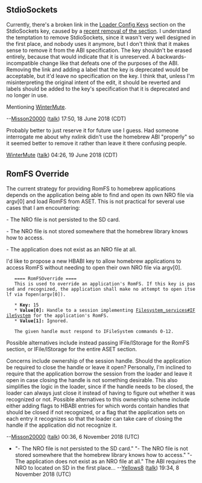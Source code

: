 ## StdioSockets

Currently, there's a broken link in the [Loader Config
Keys](Homebrew%20ABI#Loader%20Config%20Keys.md##Loader_Config_Keys "wikilink")
section on the StdioSockets key, caused by a [recent removal of the
section](http://switchbrew.org/index.php?title=Homebrew_ABI&curid=284&diff=4772&oldid=3846).
I understand the temptation to remove StdioSockets, since it wasn't very
well designed in the first place, and nobody uses it anymore, but I
don't think that it makes sense to remove it from the ABI specification.
The key shouldn't be erased entirely, because that would indicate that
it is unreserved. A backwards-incompatible change like that defeats one
of the purposes of the ABI. Removing the link and adding a label that
the key is deprecated would be acceptable, but it'd leave no
specification on the key. I think that, unless I'm misinterpreting the
original intent of the edit, it should be reverted and labels should be
added to the key's specification that it is deprecated and no longer in
use.

Mentioning [WinterMute](User:WinterMute "wikilink").

\--[Misson20000](User:Misson20000 "wikilink")
([talk](User%20talk:Misson20000.md "wikilink")) 17:50, 18 June 2018
(CDT)

Probably better to just reserve it for future use I guess. Had someone
interrogate me about why nxlink didn't use the homebrew ABI "properly"
so it seemed better to remove it rather than leave it there confusing
people.

[WinterMute](User:WinterMute "wikilink")
([talk](User%20talk:WinterMute.md "wikilink")) 04:26, 19 June 2018 (CDT)

## RomFS Override

The current strategy for providing RomFS to homebrew applications
depends on the application being able to find and open its own NRO file
via argv\[0\] and load RomFS from ASET. This is not practical for
several use cases that I am encountering:

\- The NRO file is not persisted to the SD card.

\- The NRO file is not stored somewhere that the homebrew library knows
how to access.

\- The application does not exist as an NRO file at all.

I'd like to propose a new HBABI key to allow homebrew applications to
access RomFS without needing to open their own NRO file via
argv\[0\].

`   ==== RomFSOverride ====`  
`   This is used to override an application's RomFS. If this key is passed and recognized, the application shall make no attempt to open itself via fopen(argv[0]).`  
`   `  
`   * `**`Key:`**` 15`  
`   * `**`Value[0]:`**` Handle to a session implementing `[`Filesystem_services#IFileSystem`](Filesystem%20services#IFileSystem.md##IFileSystem "wikilink")` for the application's RomFS.`  
`   * `**`Value[1]:`**` Ignored.`  
`   `  
`   The given handle must respond to IFileSystem commands 0-12.`

Possible alternatives include instead passing IFile/IStorage for the
RomFS section, or IFile/IStorage for the entire ASET section.

Concerns include ownership of the session handle. Should the application
be required to close the handle or leave it open? Personally, I'm
inclined to require that the application borrow the session from the
loader and leave it open in case closing the handle is not something
desirable. This also simplifies the logic in the loader, since if the
handle needs to be closed, the loader can always just close it instead
of having to figure out whether it was recognized or not. Possible
alternatives to this ownership scheme include either adding flags to
HBABI entries for which words contain handles that should be closed if
not recognized, or a flag that the application sets on each entry it
recognizes so that the loader can take care of closing the handle if the
application did not recognize it.

\--[Misson20000](User:Misson20000 "wikilink")
([talk](User%20talk:Misson20000.md "wikilink")) 00:36, 6 November 2018
(UTC)

  -   
    "- The NRO file is not persisted to the SD card." "- The NRO file is
    not stored somewhere that the homebrew library knows how to access."
    "- The application does not exist as an NRO file at all." The ABI
    requires the NRO to located on SD in the first place...
    --[Yellows8](User:Yellows8 "wikilink")
    ([talk](User%20talk:Yellows8.md "wikilink")) 19:34, 8 November 2018
    (UTC)
